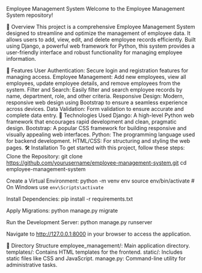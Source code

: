 Employee Management System
Welcome to the Employee Management System repository!

📌 Overview
This project is a comprehensive Employee Management System designed to streamline and optimize the management of employee data. It allows users to add, view, edit, and delete employee records efficiently. Built using Django, a powerful web framework for Python, this system provides a user-friendly interface and robust functionality for managing employee information.

🚀 Features
User Authentication: Secure login and registration features for managing access.
Employee Management: Add new employees, view all employees, update employee details, and remove employees from the system.
Filter and Search: Easily filter and search employee records by name, department, role, and other criteria.
Responsive Design: Modern, responsive web design using Bootstrap to ensure a seamless experience across devices.
Data Validation: Form validation to ensure accurate and complete data entry.
🔧 Technologies Used
Django: A high-level Python web framework that encourages rapid development and clean, pragmatic design.
Bootstrap: A popular CSS framework for building responsive and visually appealing web interfaces.
Python: The programming language used for backend development.
HTML/CSS: For structuring and styling the web pages.
🛠️ Installation
To get started with this project, follow these steps:
Clone the Repository:
git clone https://github.com/yourusername/employee-management-system.git
cd employee-management-system

Create a Virtual Environment:
python -m venv env
source env/bin/activate  # On Windows use `env\Scripts\activate`

Install Dependencies:
pip install -r requirements.txt

Apply Migrations:
python manage.py migrate

Run the Development Server:
python manage.py runserver

Navigate to http://127.0.0.1:8000 in your browser to access the application.

📂 Directory Structure
employee_management/: Main application directory.
templates/: Contains HTML templates for the frontend.
static/: Includes static files like CSS and JavaScript.
manage.py: Command-line utility for administrative tasks.
